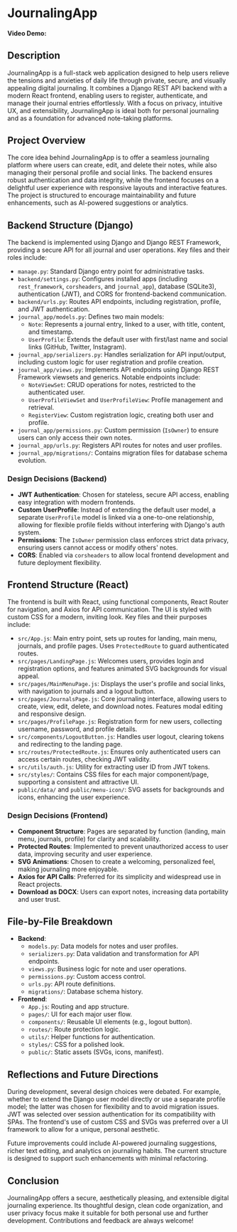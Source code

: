 # JournalingApp

#### Video Demo:  <URL HERE>

## Description

JournalingApp is a full-stack web application designed to help users relieve the tensions and anxieties of daily life through private, secure, and visually appealing digital journaling. It combines a Django REST API backend with a modern React frontend, enabling users to register, authenticate, and manage their journal entries effortlessly. With a focus on privacy, intuitive UX, and extensibility, JournalingApp is ideal both for personal journaling and as a foundation for advanced note-taking platforms.

## Project Overview

The core idea behind JournalingApp is to offer a seamless journaling platform where users can create, edit, and delete their notes, while also managing their personal profile and social links. The backend ensures robust authentication and data integrity, while the frontend focuses on a delightful user experience with responsive layouts and interactive features. The project is structured to encourage maintainability and future enhancements, such as AI-powered suggestions or analytics.

## Backend Structure (Django)

The backend is implemented using Django and Django REST Framework, providing a secure API for all journal and user operations. Key files and their roles include:

- `manage.py`: Standard Django entry point for administrative tasks.
- `backend/settings.py`: Configures installed apps (including `rest_framework`, `corsheaders`, and `journal_app`), database (SQLite3), authentication (JWT), and CORS for frontend-backend communication.
- `backend/urls.py`: Routes API endpoints, including registration, profile, and JWT authentication.
- `journal_app/models.py`: Defines two main models:
  - `Note`: Represents a journal entry, linked to a user, with title, content, and timestamp.
  - `UserProfile`: Extends the default user with first/last name and social links (GitHub, Twitter, Instagram).
- `journal_app/serializers.py`: Handles serialization for API input/output, including custom logic for user registration and profile creation.
- `journal_app/views.py`: Implements API endpoints using Django REST Framework viewsets and generics. Notable endpoints include:
  - `NoteViewSet`: CRUD operations for notes, restricted to the authenticated user.
  - `UserProfileViewSet` and `UserProfileView`: Profile management and retrieval.
  - `RegisterView`: Custom registration logic, creating both user and profile.
- `journal_app/permissions.py`: Custom permission (`IsOwner`) to ensure users can only access their own notes.
- `journal_app/urls.py`: Registers API routes for notes and user profiles.
- `journal_app/migrations/`: Contains migration files for database schema evolution.

### Design Decisions (Backend)

- **JWT Authentication**: Chosen for stateless, secure API access, enabling easy integration with modern frontends.
- **Custom UserProfile**: Instead of extending the default user model, a separate `UserProfile` model is linked via a one-to-one relationship, allowing for flexible profile fields without interfering with Django's auth system.
- **Permissions**: The `IsOwner` permission class enforces strict data privacy, ensuring users cannot access or modify others' notes.
- **CORS**: Enabled via `corsheaders` to allow local frontend development and future deployment flexibility.

## Frontend Structure (React)

The frontend is built with React, using functional components, React Router for navigation, and Axios for API communication. The UI is styled with custom CSS for a modern, inviting look. Key files and their purposes include:

- `src/App.js`: Main entry point, sets up routes for landing, main menu, journals, and profile pages. Uses `ProtectedRoute` to guard authenticated routes.
- `src/pages/LandingPage.js`: Welcomes users, provides login and registration options, and features animated SVG backgrounds for visual appeal.
- `src/pages/MainMenuPage.js`: Displays the user's profile and social links, with navigation to journals and a logout button.
- `src/pages/JournalsPage.js`: Core journaling interface, allowing users to create, view, edit, delete, and download notes. Features modal editing and responsive design.
- `src/pages/ProfilePage.js`: Registration form for new users, collecting username, password, and profile details.
- `src/components/LogoutButton.js`: Handles user logout, clearing tokens and redirecting to the landing page.
- `src/routes/ProtectedRoute.js`: Ensures only authenticated users can access certain routes, checking JWT validity.
- `src/utils/auth.js`: Utility for extracting user ID from JWT tokens.
- `src/styles/`: Contains CSS files for each major component/page, supporting a consistent and attractive UI.
- `public/data/` and `public/menu-icon/`: SVG assets for backgrounds and icons, enhancing the user experience.

### Design Decisions (Frontend)

- **Component Structure**: Pages are separated by function (landing, main menu, journals, profile) for clarity and scalability.
- **Protected Routes**: Implemented to prevent unauthorized access to user data, improving security and user experience.
- **SVG Animations**: Chosen to create a welcoming, personalized feel, making journaling more enjoyable.
- **Axios for API Calls**: Preferred for its simplicity and widespread use in React projects.
- **Download as DOCX**: Users can export notes, increasing data portability and user trust.

## File-by-File Breakdown

- **Backend**:
  - `models.py`: Data models for notes and user profiles.
  - `serializers.py`: Data validation and transformation for API endpoints.
  - `views.py`: Business logic for note and user operations.
  - `permissions.py`: Custom access control.
  - `urls.py`: API route definitions.
  - `migrations/`: Database schema history.
- **Frontend**:
  - `App.js`: Routing and app structure.
  - `pages/`: UI for each major user flow.
  - `components/`: Reusable UI elements (e.g., logout button).
  - `routes/`: Route protection logic.
  - `utils/`: Helper functions for authentication.
  - `styles/`: CSS for a polished look.
  - `public/`: Static assets (SVGs, icons, manifest).

## Reflections and Future Directions

During development, several design choices were debated. For example, whether to extend the Django user model directly or use a separate profile model; the latter was chosen for flexibility and to avoid migration issues. JWT was selected over session authentication for its compatibility with SPAs. The frontend's use of custom CSS and SVGs was preferred over a UI framework to allow for a unique, personal aesthetic.

Future improvements could include AI-powered journaling suggestions, richer text editing, and analytics on journaling habits. The current structure is designed to support such enhancements with minimal refactoring.

## Conclusion

JournalingApp offers a secure, aesthetically pleasing, and extensible digital journaling experience. Its thoughtful design, clean code organization, and user privacy focus make it suitable for both personal use and further development. Contributions and feedback are always welcome!